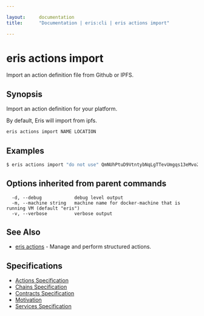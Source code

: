 ```yaml
---

layout:     documentation
title:      "Documentation | eris:cli | eris actions import"

---
```


# eris actions import

Import an action definition file from Github or IPFS.

## Synopsis

Import an action definition for your platform.

By default, Eris will import from ipfs.

```bash
eris actions import NAME LOCATION
```

## Examples

```bash
$ eris actions import "do not use" QmNUhPtuD9VtntybNqLgTTevUmgqs13eMvo2fkCwLLx5MX
```

## Options inherited from parent commands

```
  -d, --debug            debug level output
  -m, --machine string   machine name for docker-machine that is running VM (default "eris")
  -v, --verbose          verbose output
```

## See Also

* [eris actions](https://docs.erisindustries.com/documentation/eris-cli/0.11.3/eris_actions/)	 - Manage and perform structured actions.

## Specifications

* [Actions Specification](https://docs.erisindustries.com/documentation/eris-cli/0.11.3/actions_specification/)
* [Chains Specification](https://docs.erisindustries.com/documentation/eris-cli/0.11.3/chains_specification/)
* [Contracts Specification](https://docs.erisindustries.com/documentation/eris-cli/0.11.3/contracts_specification/)
* [Motivation](https://docs.erisindustries.com/documentation/eris-cli/0.11.3/motivation/)
* [Services Specification](https://docs.erisindustries.com/documentation/eris-cli/0.11.3/services_specification/)

